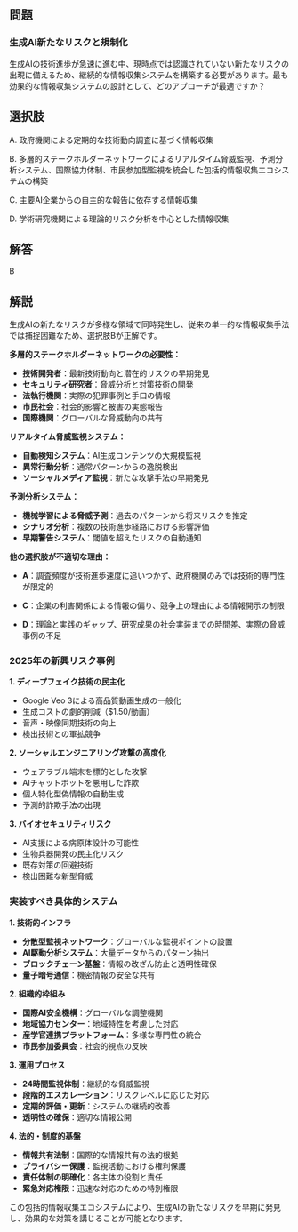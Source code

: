 ## 問題
### 生成AI新たなリスクと規制化
生成AIの技術進歩が急速に進む中、現時点では認識されていない新たなリスクの出現に備えるため、継続的な情報収集システムを構築する必要があります。最も効果的な情報収集システムの設計として、どのアプローチが最適ですか？

## 選択肢
A. 政府機関による定期的な技術動向調査に基づく情報収集

B. 多層的ステークホルダーネットワークによるリアルタイム脅威監視、予測分析システム、国際協力体制、市民参加型監視を統合した包括的情報収集エコシステムの構築

C. 主要AI企業からの自主的な報告に依存する情報収集

D. 学術研究機関による理論的リスク分析を中心とした情報収集

## 解答
B

## 解説
生成AIの新たなリスクが多様な領域で同時発生し、従来の単一的な情報収集手法では捕捉困難なため、選択肢Bが正解です。

**多層的ステークホルダーネットワークの必要性：**
- **技術開発者**：最新技術動向と潜在的リスクの早期発見
- **セキュリティ研究者**：脅威分析と対策技術の開発
- **法執行機関**：実際の犯罪事例と手口の情報
- **市民社会**：社会的影響と被害の実態報告
- **国際機関**：グローバルな脅威動向の共有

**リアルタイム脅威監視システム：**
- **自動検知システム**：AI生成コンテンツの大規模監視
- **異常行動分析**：通常パターンからの逸脱検出
- **ソーシャルメディア監視**：新たな攻撃手法の早期発見

**予測分析システム：**
- **機械学習による脅威予測**：過去のパターンから将来リスクを推定
- **シナリオ分析**：複数の技術進歩経路における影響評価
- **早期警告システム**：閾値を超えたリスクの自動通知

**他の選択肢が不適切な理由：**

- **A**：調査頻度が技術進歩速度に追いつかず、政府機関のみでは技術的専門性が限定的

- **C**：企業の利害関係による情報の偏り、競争上の理由による情報開示の制限

- **D**：理論と実践のギャップ、研究成果の社会実装までの時間差、実際の脅威事例の不足

### 2025年の新興リスク事例

**1. ディープフェイク技術の民主化**
- Google Veo 3による高品質動画生成の一般化
- 生成コストの劇的削減（$1.50/動画）
- 音声・映像同期技術の向上
- 検出技術との軍拡競争

**2. ソーシャルエンジニアリング攻撃の高度化**
- ウェアラブル端末を標的とした攻撃
- AIチャットボットを悪用した詐欺
- 個人特化型偽情報の自動生成
- 予測的詐欺手法の出現

**3. バイオセキュリティリスク**
- AI支援による病原体設計の可能性
- 生物兵器開発の民主化リスク
- 既存対策の回避技術
- 検出困難な新型脅威

### 実装すべき具体的システム

**1. 技術的インフラ**
- **分散型監視ネットワーク**：グローバルな監視ポイントの設置
- **AI駆動分析システム**：大量データからのパターン抽出
- **ブロックチェーン基盤**：情報の改ざん防止と透明性確保
- **量子暗号通信**：機密情報の安全な共有

**2. 組織的枠組み**
- **国際AI安全機構**：グローバルな調整機関
- **地域協力センター**：地域特性を考慮した対応
- **産学官連携プラットフォーム**：多様な専門性の統合
- **市民参加委員会**：社会的視点の反映

**3. 運用プロセス**
- **24時間監視体制**：継続的な脅威監視
- **段階的エスカレーション**：リスクレベルに応じた対応
- **定期的評価・更新**：システムの継続的改善
- **透明性の確保**：適切な情報公開

**4. 法的・制度的基盤**
- **情報共有法制**：国際的な情報共有の法的根拠
- **プライバシー保護**：監視活動における権利保護
- **責任体制の明確化**：各主体の役割と責任
- **緊急対応権限**：迅速な対応のための特別権限

この包括的情報収集エコシステムにより、生成AIの新たなリスクを早期に発見し、効果的な対策を講じることが可能となります。 